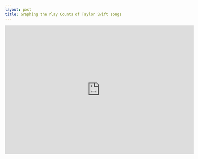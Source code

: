 ```yaml
---
layout: post
title: Graphing the Play Counts of Taylor Swift songs
---
```


<iframe width="615" height="420" seamless frameborder="0" scrolling="no" src="https://docs.google.com/spreadsheets/d/1S4JEdeZxIiQ3s7K7bQ8EMhnjHsuf2XUJ7JxUAkp39pU/pubchart?oid=895169141&amp;format=interactive"></iframe>
